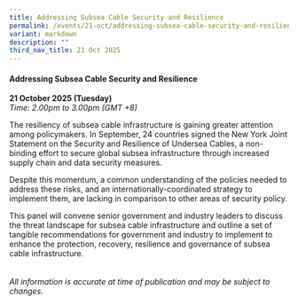 ```yaml
---
title: Addressing Subsea Cable Security and Resilience
permalink: /events/21-oct/addressing-subsea-cable-security-and-resilience/
variant: markdown
description: ""
third_nav_title: 21 Oct 2025
---
```

#### **Addressing Subsea Cable Security and Resilience**

**21 October 2025 (Tuesday)**  
*Time: 2.00pm to 3.00pm (GMT +8)*

The resiliency of subsea cable infrastructure is gaining greater attention among policymakers. In September, 24 countries signed the New York Joint Statement on the Security and Resilience of Undersea Cables, a non-binding effort to secure global subsea infrastructure through increased supply chain and data security measures.

Despite this momentum, a common understanding of the policies needed to address these risks, and an internationally-coordinated strategy to implement them, are lacking in comparison to other areas of security policy. 

This panel will convene senior government and industry leaders to discuss the threat landscape for subsea cable infrastructure and outline a set of tangible recommendations for government and industry to implement to enhance the protection, recovery, resilience and governance of subsea cable infrastructure.
<br><br><br>
*All information is accurate at time of publication and may be subject to changes.*